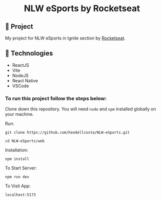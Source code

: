 <h1 align="center">
	NLW eSports by Rocketseat
</h1>
<p align="center">
<!-- <img src="https://github.com/IgorThierry/nlw-return-impulse/blob/main/.github/Capa.png?raw=true" alt="Banner" /> -->
</p>




## 🚀 Project
My project for NLW eSports in Ignite section by <a href='https://www.rocketseat.com.br/'>Rocketseat</a>.

## 🔧 Technologies

- ReactJS
- Vite
- NodeJS
- React Native
- VSCode

### To run this project follow the steps below:  

Clone down this repository. You will need `node` and `npm` installed globally on your machine.

Run:

`git clone https://github.com/hendellcosta/NLW-eSports.git`

`cd NLW-eSports/web`

Installation:

`npm install`

To Start Server:

`npm run dev`  

To Visit App:

`localhost:5173`  

<!-- Hendell Costa -->
